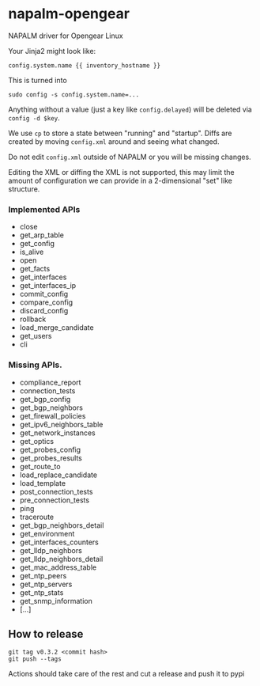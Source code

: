# napalm-opengear

NAPALM driver for Opengear Linux

Your Jinja2 might look like:
```jinja2
config.system.name {{ inventory_hostname }}
```

This is turned into
```
sudo config -s config.system.name=...
```

Anything without a value (just a key like `config.delayed`) will be deleted via `config -d $key`.

We use `cp` to store a state between "running" and "startup". Diffs are created by moving `config.xml` around and seeing what changed.

Do not edit `config.xml` outside of NAPALM or you will be missing changes.

Editing the XML or diffing the XML is not supported, this may limit the amount of configuration we can provide in a 2-dimensional "set" like structure.

### Implemented APIs

* close
* get_arp_table
* get_config
* is_alive
* open
* get_facts
* get_interfaces
* get_interfaces_ip
* commit_config
* compare_config
* discard_config
* rollback
* load_merge_candidate
* get_users
* cli


### Missing APIs.

* compliance_report
* connection_tests
* get_bgp_config
* get_bgp_neighbors
* get_firewall_policies
* get_ipv6_neighbors_table
* get_network_instances
* get_optics
* get_probes_config
* get_probes_results
* get_route_to
* load_replace_candidate
* load_template
* post_connection_tests
* pre_connection_tests
* ping
* traceroute
* get_bgp_neighbors_detail
* get_environment
* get_interfaces_counters
* get_lldp_neighbors
* get_lldp_neighbors_detail
* get_mac_address_table
* get_ntp_peers
* get_ntp_servers
* get_ntp_stats
* get_snmp_information
* [...]

## How to release

```
git tag v0.3.2 <commit hash>
git push --tags
```

Actions should take care of the rest and cut a release and push it to pypi
